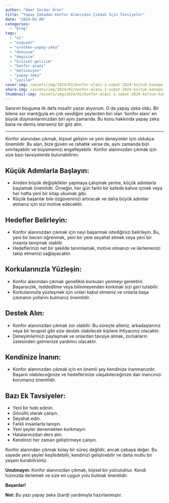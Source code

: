```yaml
---
author: "Ömer Serdar Ören"
title: "Yapay Zekadan Konfor Alanından Çıkmak İçin Tavsiyeler"
date: "2024-02-08"
categories: 
  - "blog"
tags: 
  - "ai"
  - "ozguven"
  - "uretken-yapay-zeka"
  - "donusum"
  - "degisim"
  - "kisisel-gelisim"
  - "konfor-alani"
  - "motivasyon"
  - "yapay-zeka"
  - "yazilar"
cover-img: /assets/img/2024/02/konfor-alani-1-subat-2024-koltuk-kanepe-masa-oturma-odasi-bard_generated_image-1024x1024-1.jpg
share-img: /assets/img/2024/02/konfor-alani-1-subat-2024-koltuk-kanepe-masa-oturma-odasi-bard_generated_image-1024x1024-1.jpg
thumbnail-img: /assets/img/2024/02/konfor-alani-1-subat-2024-koltuk-kanepe-masa-oturma-odasi-bard_generated_image-1024x1024-1.jpg
---
```


Sanırım bloguma ilk defa misafir yazar alıyorum. O da yapay zeka oldu. Bir bilene sor mantığıyla en çok sevdiğim şeylerden biri olan ‘konfor alanı’ en büyük düşmanlarımızdan biri aynı zamanda. Bu konu hakkında yapay zeka bana ne demiş isterseniz bir göz atın.

* * *

Konfor alanından çıkmak, kişisel gelişim ve yeni deneyimler için oldukça önemlidir. Bu alan, bize güven ve rahatlık verse de, aynı zamanda bizi sınırlayabilir ve büyümemizi engelleyebilir. Konfor alanınızdan çıkmak için size bazı tavsiyelerde bulunabilirim:

## Küçük Adımlarla Başlayın:

- Aniden büyük değişiklikler yapmaya çalışmak yerine, küçük adımlarla başlamak önemlidir. Örneğin, her gün farklı bir kafede kahve içmek veya her hafta yeni bir kitap okumak gibi.
- Küçük başarılar bile özgüveninizi artıracak ve daha büyük adımlar atmanız için sizi motive edecektir.

## Hedefler Belirleyin:

- Konfor alanınızdan çıkmak için neyi başarmak istediğinizi belirleyin. Bu, yeni bir beceri öğrenmek, yeni bir yere seyahat etmek veya yeni bir insanla tanışmak olabilir.
- Hedeflerinizi net bir şekilde tanımlamak, motive olmanızı ve ilerlemenizi takip etmenizi sağlayacaktır.

## Korkularınızla Yüzleşin:

- Konfor alanından çıkmak genellikle korkuları yenmeyi gerektirir. Başarısızlık, reddedilme veya bilinmeyenden korkmak sizi geri tutabilir.
- Korkularınızla yüzleşmek için onları kabul etmeniz ve onlarla başa çıkmanın yollarını bulmanız önemlidir.

## Destek Alın:

- Konfor alanınızdan çıkmak zor olabilir. Bu süreçte aileniz, arkadaşlarınız veya bir terapist gibi size destek olabilecek kişilere ihtiyacınız olacaktır.
- Deneyimlerinizi paylaşmak ve onlardan tavsiye almak, zorlukların üstesinden gelmenize yardımcı olacaktır.

## Kendinize İnanın:

- Konfor alanınızdan çıkmak için en önemli şey kendinize inanmanızdır. Başarılı olabileceğinize ve hedeflerinize ulaşabileceğinize dair inancınızı korumanız önemlidir.

## Bazı Ek Tavsiyeler:

- Yeni bir hobi edinin.
- Gönüllü olarak çalışın.
- Seyahat edin.
- Farklı insanlarla tanışın.
- Yeni şeyler denemekten korkmayın.
- Hatalarınızdan ders alın.
- Kendinizi her zaman geliştirmeye çalışın.

Konfor alanından çıkmak kolay bir süreç değildir, ancak çabaya değer. Bu sayede yeni şeyler keşfedebilir, kendinizi geliştirebilir ve daha mutlu bir yaşam kurabilirsiniz.

**Unutmayın:** Konfor alanınızdan çıkmak, kişisel bir yolculuktur. Kendi hızınızda ilerlemek ve size en uygun yolu bulmak önemlidir.

**Başarılar!**

**Not:** Bu yazı yapay zeka (bard) yardımıyla hazırlanmıştır.
